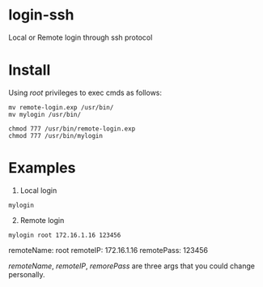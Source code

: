 # login-ssh
Local or Remote login through ssh protocol

# Install
Using *root* privileges to exec cmds as follows:
```
mv remote-login.exp /usr/bin/
mv mylogin /usr/bin/

chmod 777 /usr/bin/remote-login.exp
chmod 777 /usr/bin/mylogin
```

# Examples
1. Local login
```
mylogin
```
2. Remote login
```
mylogin root 172.16.1.16 123456
```
remoteName:  root
remoteIP:    172.16.1.16
remotePass:  123456

*remoteName*, *remoteIP*, *remorePass* are three args that you could change personally.
